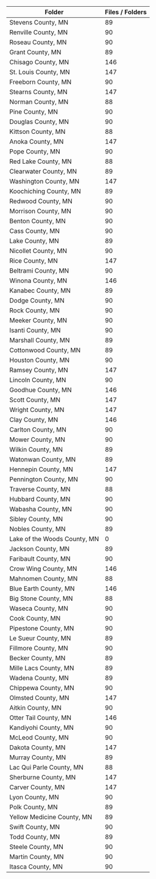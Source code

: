 | Folder                       |   Files / Folders |
|------------------------------|-------------------|
| Stevens County, MN           |                89 |
| Renville County, MN          |                90 |
| Roseau County, MN            |                90 |
| Grant County, MN             |                89 |
| Chisago County, MN           |               146 |
| St. Louis County, MN         |               147 |
| Freeborn County, MN          |                90 |
| Stearns County, MN           |               147 |
| Norman County, MN            |                88 |
| Pine County, MN              |                90 |
| Douglas County, MN           |                90 |
| Kittson County, MN           |                88 |
| Anoka County, MN             |               147 |
| Pope County, MN              |                90 |
| Red Lake County, MN          |                88 |
| Clearwater County, MN        |                89 |
| Washington County, MN        |               147 |
| Koochiching County, MN       |                89 |
| Redwood County, MN           |                90 |
| Morrison County, MN          |                90 |
| Benton County, MN            |                90 |
| Cass County, MN              |                90 |
| Lake County, MN              |                89 |
| Nicollet County, MN          |                90 |
| Rice County, MN              |               147 |
| Beltrami County, MN          |                90 |
| Winona County, MN            |               146 |
| Kanabec County, MN           |                89 |
| Dodge County, MN             |                90 |
| Rock County, MN              |                90 |
| Meeker County, MN            |                90 |
| Isanti County, MN            |                90 |
| Marshall County, MN          |                89 |
| Cottonwood County, MN        |                89 |
| Houston County, MN           |                90 |
| Ramsey County, MN            |               147 |
| Lincoln County, MN           |                90 |
| Goodhue County, MN           |               146 |
| Scott County, MN             |               147 |
| Wright County, MN            |               147 |
| Clay County, MN              |               146 |
| Carlton County, MN           |                90 |
| Mower County, MN             |                90 |
| Wilkin County, MN            |                89 |
| Watonwan County, MN          |                89 |
| Hennepin County, MN          |               147 |
| Pennington County, MN        |                90 |
| Traverse County, MN          |                88 |
| Hubbard County, MN           |                90 |
| Wabasha County, MN           |                90 |
| Sibley County, MN            |                90 |
| Nobles County, MN            |                89 |
| Lake of the Woods County, MN |                 0 |
| Jackson County, MN           |                89 |
| Faribault County, MN         |                90 |
| Crow Wing County, MN         |               146 |
| Mahnomen County, MN          |                88 |
| Blue Earth County, MN        |               146 |
| Big Stone County, MN         |                88 |
| Waseca County, MN            |                90 |
| Cook County, MN              |                90 |
| Pipestone County, MN         |                90 |
| Le Sueur County, MN          |                89 |
| Fillmore County, MN          |                90 |
| Becker County, MN            |                89 |
| Mille Lacs County, MN        |                89 |
| Wadena County, MN            |                89 |
| Chippewa County, MN          |                90 |
| Olmsted County, MN           |               147 |
| Aitkin County, MN            |                90 |
| Otter Tail County, MN        |               146 |
| Kandiyohi County, MN         |                90 |
| McLeod County, MN            |                90 |
| Dakota County, MN            |               147 |
| Murray County, MN            |                89 |
| Lac Qui Parle County, MN     |                88 |
| Sherburne County, MN         |               147 |
| Carver County, MN            |               147 |
| Lyon County, MN              |                90 |
| Polk County, MN              |                89 |
| Yellow Medicine County, MN   |                89 |
| Swift County, MN             |                90 |
| Todd County, MN              |                89 |
| Steele County, MN            |                90 |
| Martin County, MN            |                90 |
| Itasca County, MN            |                90 |